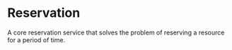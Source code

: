  # Reservation

 A core reservation service that solves the problem of reserving a resource for a period of time.
